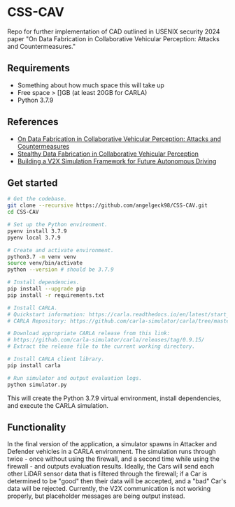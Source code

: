 # CSS-CAV
Repo for further implementation of CAD outlined in USENIX security 2024 paper "On Data Fabrication in Collaborative Vehicular Perception: Attacks and Countermeasures." 

## Requirements

- Something about how much space this will take up 
- Free space > []GB (at least 20GB for CARLA)
- Python 3.7.9 

## References

- [On Data Fabrication in Collaborative Vehicular Perception: Attacks and Countermeasures](https://paperswithcode.com/paper/on-data-fabrication-in-collaborative)
- [Stealthy Data Fabrication in Collaborative Vehicular Perception](https://dl.acm.org/doi/10.1145/3690134.3694822)
- [Building a V2X Simulation Framework for Future Autonomous Driving](https://ieeexplore.ieee.org/document/8892860)

## Get started

```bash
# Get the codebase.
git clone --recursive https://github.com/angelgeck98/CSS-CAV.git
cd CSS-CAV

# Set up the Python environment.
pyenv install 3.7.9
pyenv local 3.7.9

# Create and activate environment.
python3.7 -m venv venv
source venv/bin/activate
python --version # should be 3.7.9

# Install dependencies.
pip install --upgrade pip
pip install -r requirements.txt

# Install CARLA.
# Quickstart information: https://carla.readthedocs.io/en/latest/start_quickstart/
# CARLA Repository: https://github.com/carla-simulator/carla/tree/master?tab=readme-ov-file

# Download appropriate CARLA release from this link: 
# https://github.com/carla-simulator/carla/releases/tag/0.9.15/
# Extract the release file to the current working directory.

# Install CARLA client library.
pip install carla

# Run simulator and output evaluation logs.
python simulator.py
```
This will create the Python 3.7.9 virtual environment, install dependencies, and execute the CARLA simulation. 

## Functionality
In the final version of the application, a simulator spawns in Attacker and Defender vehicles in a CARLA environment. The simulation runs through twice - once without using the firewall, and a second time while using the firewall - and outputs evaluation results. Ideally, the Cars will send each other LiDAR sensor data that is filtered through the firewall; if a Car is determined to be "good" then their data will be accepted, and a "bad" Car's data will be rejected. Currently, the V2X communication is not working properly, but placeholder messages are being output instead. 